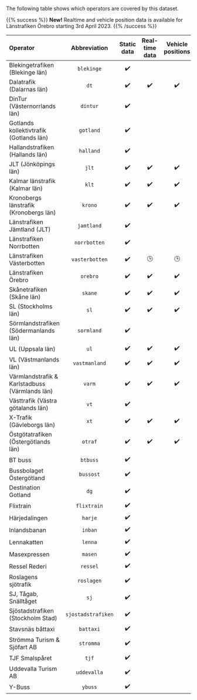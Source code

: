 The following table shows which operators are covered by this dataset.

{{% success %}}
**New!** Realtime and vehicle position data is available for Länstrafiken Örebro starting 3rd April 2023.
{{% /success %}}

| Operator                                       |    Abbreviation    | Static data | Real-time data | Vehicle positions | Occupancy data |
|:-----------------------------------------------|:------------------:|:-----------:|:--------------:|:-----------------:|:--------------:|
| Blekingetrafiken (Blekinge län)                |     `blekinge`     |     ✔️      |                |                   |                |
| Dalatrafik (Dalarnas län)                      |        `dt`        |     ✔️      |       ✔️       |        ✔️         |                |
| DinTur (Västernorrlands län)                   |      `dintur`      |     ✔️      |                |                   |                |
| Gotlands kollektivtrafik (Gotlands län)        |     `gotland`      |     ✔️      |                |                   |                |
| Hallandstrafiken (Hallands län)                |     `halland`      |     ✔️      |                |                   |                |
| JLT (Jönköpings län)                           |       `jlt`        |     ✔️      |       ✔️       |        ✔️         |                |
| Kalmar länstrafik (Kalmar län)                 |       `klt`        |     ✔️      |       ✔️       |        ✔️         |                |
| Kronobergs länstrafik (Kronobergs län)         |      `krono`       |     ✔️      |       ✔️       |        ✔️         |                |
| Länstrafiken Jämtland (JLT)                    |     `jamtland`     |     ✔️      |                |                   |                |
| Länstrafiken Norrbotten                        |    `norrbotten`    |     ✔️      |                |                   |                |
| Länstrafiken Västerbotten                      |   `vasterbotten`   |     ✔️      |       🕒       |        🕒         |                |
| Länstrafiken Örebro                            |      `orebro`      |     ✔️      |       ✔️       |        ✔️         |                |
| Skånetrafiken (Skåne län)                      |      `skane`       |     ✔️      |       ✔️       |        ✔️         |       ✔️       |
| SL (Stockholms län)                            |        `sl`        |     ✔️      |       ✔️       |        ✔️         |                |
| Sörmlandstrafiken (Södermanlands län)          |     `sormland`     |     ✔️      |                |                   |                |
| UL (Uppsala län)                               |        `ul`        |     ✔️      |       ✔️       |        ✔️         |                |
| VL (Västmanlands län)                          |   `vastmanland`    |     ✔️      |       ✔️       |        ✔️         |                |
| Värmlandstrafik & Karlstadbuss (Värmlands län) |       `varm`       |     ✔️      |       ✔️       |        ✔️         |                |
| Västtrafik (Västra götalands län)              |        `vt`        |     ✔️      |                |                   |                |
| X-Trafik (Gävleborgs län)                      |        `xt`        |     ✔️      |       ✔️       |        ✔️         |                |
| Östgötatrafiken (Östergötlands län)            |      `otraf`       |     ✔️      |       ✔️       |        ✔️         |       ✔️       |
| BT buss                                        |      `btbuss`      |     ✔️      |                |                   |                |
| Bussbolaget Östergötland                       |     `bussost`      |     ✔️      |                |                   |                |
| Destination Gotland                            |        `dg`        |     ✔️      |                |                   |                |
| Flixtrain                                      |    `flixtrain`     |     ✔️      |                |                   |                |
| Härjedalingen                                  |      `harje`       |     ✔️      |                |                   |                |
| Inlandsbanan                                   |      `inban`       |     ✔️      |                |                   |                |
| Lennakatten                                    |      `lenna`       |     ✔️      |                |                   |                |
| Masexpressen                                   |      `masen`       |     ✔️      |                |                   |                |
| Ressel Rederi                                  |      `ressel`      |     ✔️      |                |                   |                |
| Roslagens sjötrafik                            |     `roslagen`     |     ✔️      |                |                   |                |
| SJ, Tågab, Snälltåget                          |        `sj`        |     ✔️      |                |                   |                |
| Sjöstadstrafiken (Stockholm Stad)              | `sjostadstrafiken` |     ✔️      |                |                   |                |
| Stavsnäs båttaxi                               |     `battaxi`      |     ✔️      |                |                   |                |
| Strömma Turism & Sjöfart AB                    |     `stromma`      |     ✔️      |                |                   |                |
| TJF Smalspåret                                 |       `tjf`        |     ✔️      |                |                   |                |
| Uddevalla Turism AB                            |    `uddevalla`     |     ✔️      |                |                   |                |
| Y-Buss                                         |      `ybuss`       |     ✔️      |                |                   |                |
